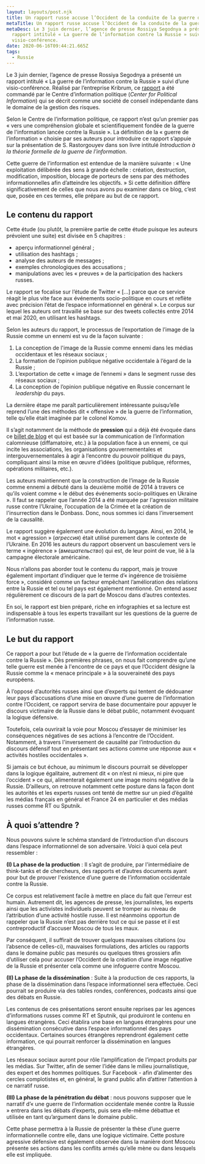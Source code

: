 ```yaml
---
layout: layouts/post.njk
title: Un rapport russe accuse l’Occident de la conduite de la guerre de l'information
metaTitle: Un rapport russe accuse l’Occident de la conduite de la guerre de l'information
metaDesc: Le 3 juin dernier, l’agence de presse Rossiya Segodnya a présenté un
  rapport intitulé « La guerre de l’information contre la Russie » suivi d’une
  visio-conférence.
date: 2020-06-16T09:44:21.665Z
tags:
  - Russie
---
```

Le 3 juin dernier, l’agence de presse Rossiya Segodnya a présenté un rapport intitulé « La guerre de l’information contre la Russie » suivi d’une visio-conférence. Réalisé par l’entreprise Kribrum, ce [rapport](http://polit-info.ru/books/konstuirovanie_obraza_vraga.pdf) a été commandé par le Centre d’information politique (*Center for Political Information*) qui se décrit comme une société de conseil indépendante dans le domaine de la gestion des risques.

Selon le Centre de l’information politique, ce rapport n’est qu’un premier pas « vers une compréhension globale et scientifiquement fondée de la guerre de l'information lancée contre la Russie ». La définition de la « guerre de l’information » choisie par ses auteurs pour introduire ce rapport s’appuie sur la présentation de S. Rastorgouyev dans son livre intitulé *Introduction à la théorie formelle de la guerre de l'information*.

Cette  guerre de l’information est entendue de la manière suivante : « Une exploitation délibérée des sens à grande échelle : création, destruction, modification, imposition, blocage de porteurs de sens par des méthodes informationnelles afin d’atteindre les objectifs. » Si cette définition diffère significativement de celles que nous avons pu examiner dans ce blog, c’est que, posée en ces termes, elle prépare au but de ce rapport.

## Le contenu du rapport

Cette étude (ou plutôt, la première partie de cette étude puisque les auteurs prévoient une suite) est divisée en 5 chapitres : 

* aperçu informationnel général ; 
* utilisation des hashtags ;
* analyse des auteurs de messages ;
* exemples chronologiques des accusations ; 
* manipulations avec les « preuves » de la participation des hackers russes.

Le rapport se focalise sur l’étude de Twitter « \[...] parce que ce service réagit le plus vite face aux événements socio-politique en cours et reflète avec précision l’état de l’espace informationnel en général ». Le corpus sur lequel les auteurs ont travaillé se base sur des tweets collectés entre 2014 et mai 2020, en utilisant les hashtags.

Selon les auteurs du rapport, le processus de l’exportation de l’image de la Russie comme un ennemi est vu de la façon suivante :

1. La conception de l'image de la Russie comme ennemi dans les médias occidentaux et les réseaux sociaux ;
2. La formation de l’opinion publique négative occidentale à l’égard de la Russie ;
3. L’exportation de cette « image de l’ennemi » dans le segment russe des réseaux sociaux ;
4. La conception de l’opinion publique négative en Russie concernant le *leadership* du pays.

La dernière étape me paraît particulièrement intéressante puisqu’elle reprend l’une des méthodes dit « offensive » de la guerre de l’information, telle qu’elle était imaginée par le colonel Komov. 

Il s’agit notamment de la méthode de **pression** qui a déjà été évoquée dans ce [billet de blog](https://kolesnyk.fr/posts/le-colonel-komov-et-la-guerre-de-l-information/) et qui est basée sur la communication de l’information calomnieuse (diffamatoire, etc.) à la population face à un ennemi, ce qui incite les associations, les organisations gouvernementales et intergouvernementales à agir à l’encontre du pouvoir politique du pays, compliquant ainsi  la mise en œuvre d’idées (politique publique, réformes, opérations militaires, etc.).

Les auteurs maintiennent que la construction de l’image de la Russie comme ennemi a débuté dans la deuxième moitié de 2014 à travers ce qu’ils voient comme « le début des événements socio-politiques en Ukraine ». Il faut se rappeler que l’année 2014 a été marquée par l'agression militaire russe contre l’Ukraine, l’occupation de la Crimée et la création de l'insurrection dans le Donbass. Donc, nous sommes ici dans l’inversement de la causalité.

Le rapport suggère également une évolution du langage. Ainsi, en 2014, le mot « agression » (*агрессия*) était utilisé purement dans le contexte de l’Ukraine. En 2016 les auteurs du rapport observent un basculement vers le terme « ingérence » (*вмешательство*) qui est, de leur point de vue, lié à la campagne électorale américaine.

Nous n’allons pas aborder tout le contenu du rapport, mais je trouve également important d’indiquer que le terme d’« ingérence de troisième force », considéré comme un facteur empêchant l’amélioration des relations entre la Russie et tel ou tel pays est également mentionné. On entend assez régulièrement ce discours de la part de Moscou dans d’autres contextes.

En soi, le rapport est bien préparé, riche en infographies et sa lecture est indispensable à tous les experts travaillant sur les questions de la guerre de l’information russe.

## Le but du rapport

Ce rapport a pour but l’étude de « la guerre de l’information occidentale contre la Russie ». Dès premières phrases, on nous fait comprendre qu’une telle guerre est menée à l'encontre de ce pays et que l’Occident désigne la Russie comme la « menace principale » à la souveraineté des pays européens.

À l’opposé d’autorités russes ainsi que d’experts qui tentent de dédouaner leur pays d’accusations d’une mise en œuvre d’une guerre de l’information contre l’Occident, ce rapport servira de base documentaire pour appuyer le discours victimaire de la Russie dans le débat public, notamment évoquant la logique défensive.

Toutefois, cela ouvrirait la voie pour Moscou d’essayer de minimiser les conséquences négatives de ses actions à l’encontre de l’Occident. Notamment, à travers l'inversement de causalité par l’introduction du discours défensif tout en présentant ses actions comme une réponse aux « activités hostiles occidentales ».

Si jamais ce but échoue, au minimum le discours pourrait se développer dans la logique égalitaire, autrement dit « on n’est ni mieux, ni pire que l’occident » ce qui, alimenterait également une image moins négative de la Russie. D’ailleurs, on retrouve notamment cette posture dans la façon dont les autorités et les experts russes ont tenté de mettre sur un pied d’égalité les médias français en général et France 24 en particulier et des médias russes comme RT ou Sputnik.

## À quoi s’attendre ?

Nous pouvons suivre le schéma standard de l’introduction d’un discours dans l’espace informationnel de son adversaire. Voici à quoi cela peut ressembler :

**(I) La phase de la production** : Il s’agit de produire, par l'intermédiaire de  think-tanks et de chercheurs, des rapports et d’autres documents ayant pour but de prouver l'existence d’une guerre de l’information occidentale contre la Russie. 

Ce corpus est relativement facile à mettre en place du fait que l’erreur est humain. Autrement dit, les agences de presse, les journalistes, les experts ainsi que les activistes individuels peuvent se tromper au niveau de l’attribution d’une activité hostile russe. Il est néanmoins opportun de rappeler que la Russie n’est pas derrière tout ce qui se passe et il est contreproductif d’accuser Moscou de tous les maux.

Par conséquent, il suffirait de trouver quelques mauvaises citations (ou l’absence de celles-ci), mauvaises formulations, des articles ou rapports dans le domaine public pas mesurés ou quelques titres grossiers afin d’utiliser cela pour accuser l’Occident de la création d’une image négative de la Russie et présenter cela comme une infoguerre contre Moscou.

**(II) La phase de la dissémination** : Suite à la production de ces rapports, la phase de la dissémination dans l’espace informationnel sera effectuée. Ceci pourrait se produire via des tables rondes, conférences, podcasts ainsi que des débats en Russie.

Les contenus de ces présentations seront ensuite reprises par les agences d’informations russes comme RT et Sputnik, qui produiront le contenu en langues étrangères. Ceci établira une base en langues étrangères pour une dissémination consécutive dans l’espace informationnel des pays occidentaux. Certaines sources étrangères reprendront également cette information, ce qui pourrait renforcer la dissémination en langues étrangères.

Les réseaux sociaux auront pour rôle l’amplification de l’impact produits par les médias. Sur Twitter, afin de semer l’idée dans le milieu journalistique, des expert et des hommes politiques. Sur Facebook - afin d’alimenter des cercles complotistes et, en général, le grand public afin d’attirer l’attention à ce narratif russe.

**(III) La phase de la pénétration du débat** : nous pouvons supposer que le narratif d’« une guerre de l’information occidentale menée contre la Russie » entrera dans les débats d’experts, puis sera elle-même débattue et utilisée en tant qu’argument dans le domaine public. 

Cette phase permettra à la Russie de présenter la thèse d’une guerre informationnelle contre elle, dans une logique victimaire. Cette posture agressive défensive est également observée dans la manière dont Moscou présente ses actions dans les conflits armés qu’elle mène ou dans lesquels elle est impliquée.